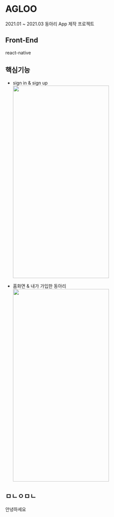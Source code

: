 # AGLOO
2021.01 ~ 2021.03 동아리 App 제작 프로젝트
## Front-End
  react-native
  
## 핵심기능
* sign in & sign up   
   <img src="https://user-images.githubusercontent.com/77534983/110496386-c482f300-8138-11eb-97a7-48c1c0875698.gif" width="300" height="600" />

* 홈화면 & 내가 가입한 동아리   
  <img src="https://user-images.githubusercontent.com/77534983/110771603-07121000-829e-11eb-99a6-128c7f0d0034.gif" width="300" height="600" />

## ㅁㄴㅇㅁㄴ
   안녕하세요

